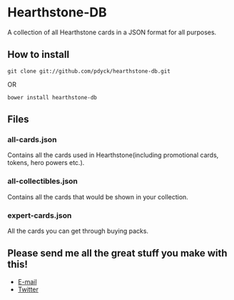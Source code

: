 # Hearthstone-DB

A collection of all Hearthstone cards in a JSON format for all purposes.

## How to install

```
git clone git://github.com/pdyck/hearthstone-db.git
```

OR

```
bower install hearthstone-db
```

## Files

### all-cards.json

Contains all the cards used in Hearthstone(including promotional cards, tokens, hero powers etc.).

### all-collectibles.json

Contains all the cards that would be shown in your collection.

### expert-cards.json

All the cards you can get through buying packs.

## Please send me all the great stuff you make with this!

-  [E-mail](mailto:philippdyck@hotmail.de)
-  [Twitter](http://twitter.com/philippdyck)